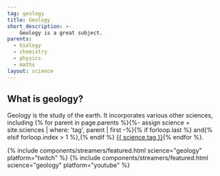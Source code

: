 ```yaml
---
tag: geology
title: Geology
short_description: >-
    Geology is a great subject.
parents:
  - biology
  - chemistry
  - physics
  - maths
layout: science
---
```

## What is geology?

Geology is the study of the earth. It incorporates various other sciences, including {% for parent in page.parents %}{%- assign science = site.sciences | where: 'tag', parent | first -%}{% if forloop.last %} and{% elsif forloop.index > 1 %},{% endif %} <a href="{{ science.url }}" class="text-{{ science.tag }}">{{ science.tag }}</a>{% endfor %}.

{% include components/streamers/featured.html science="geology" platform="twitch" %}
{% include components/streamers/featured.html science="geology" platform="youtube" %}

